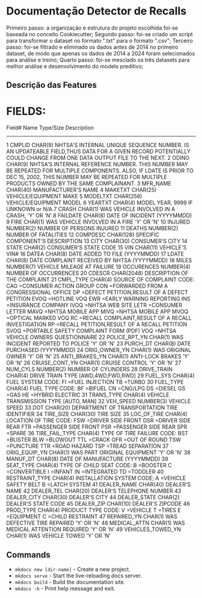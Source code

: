 # Documentação Detector de Recalls

Primeiro passo: a organização e estrutura do projeto escolhida foi-se baseada no conceito Cookiecutter;
Segundo passo: foi-se criado um script para transformar o dataset no formato ".txt" para o formato ".csv";
Terceiro passo: foi-se filtrado e eliminado os dados antes de 2014 no primeiro dataset, de modo que apenas os dados de 2014 a 2024 foram selecionados para análise e treino;
Quarto passo: foi-se mesclado os três datasets para melhor análise e desenvolvimento do modelo preditivo;

## Descrição das Features

FIELDS:
=======

Field#  Name              Type/Size     Description
------  ---------         ---------     --------------------------------------
1       CMPLID            CHAR(9)       NHTSA'S INTERNAL UNIQUE SEQUENCE NUMBER.
                                        IS AN UPDATEABLE FIELD,THUS DATA FOR A
                                        GIVEN RECORD POTENTIALLY COULD CHANGE FROM
                                        ONE DATA OUTPUT FILE TO THE NEXT.
2       ODINO             CHAR(9)       NHTSA'S INTERNAL REFERENCE NUMBER.
                                        THIS NUMBER MAY BE REPEATED FOR
                                        MULTIPLE COMPONENTS.
                                        ALSO, IF LDATE IS PRIOR TO DEC 15, 2002,
                                        THIS NUMBER MAY BE REPEATED FOR MULTIPLE
                                        PRODUCTS OWNED BY THE SAME COMPLAINANT.
3       MFR_NAME          CHAR(40)      MANUFACTURER'S NAME
4       MAKETXT           CHAR(25)      VEHICLE/EQUIPMENT MAKE
5       MODELTXT          CHAR(256)     VEHICLE/EQUIPMENT MODEL
6       YEARTXT           CHAR(4)       MODEL YEAR, 9999 IF UNKNOWN or N/A
7       CRASH             CHAR(1)       WAS VEHICLE INVOLVED IN A CRASH, 'Y' OR 'N'
8       FAILDATE          CHAR(8)       DATE OF INCIDENT (YYYYMMDD)
9       FIRE              CHAR(1)       WAS VEHICLE INVOLVED IN A FIRE 'Y' OR 'N'
10      INJURED           NUMBER(2)     NUMBER OF PERSONS INJURED
11      DEATHS            NUMBER(2)     NUMBER OF FATALITIES
12      COMPDESC          CHAR(128)     SPECIFIC COMPONENT'S DESCRIPTION
13      CITY              CHAR(30)      CONSUMER'S CITY
14      STATE             CHAR(2)       CONSUMER'S STATE CODE
15      VIN               CHAR(11)      VEHICLE'S VIN#
16      DATEA             CHAR(8)       DATE ADDED TO FILE (YYYYMMDD)
17      LDATE             CHAR(8)       DATE COMPLAINT RECEIVED BY NHTSA (YYYYMMDD)
18      MILES             NUMBER(7)     VEHICLE MILEAGE AT FAILURE
19      OCCURENCES        NUMBER(4)     NUMBER OF OCCURRENCES
20      CDESCR            CHAR(2048)    DESCRIPTION OF THE COMPLAINT
21      CMPL_TYPE         CHAR(4)       SOURCE OF COMPLAINT CODE:
                                          CAG  =CONSUMER ACTION GROUP
                                          CON  =FORWARDED FROM A CONGRESSIONAL OFFICE
                                          DP   =DEFECT PETITION,RESULT OF A DEFECT PETITION
                                          EVOQ =HOTLINE VOQ
                                          EWR  =EARLY WARNING REPORTING
                                          INS  =INSURANCE COMPANY
                                          IVOQ =NHTSA WEB SITE
                                          LETR =CONSUMER LETTER
                                          MAVQ =NHTSA MOBILE APP
                                          MIVQ =NHTSA MOBILE APP
                                          MVOQ =OPTICAL MARKED VOQ
                                          RC   =RECALL COMPLAINT,RESULT OF A RECALL INVESTIGATION
                                          RP   =RECALL PETITION,RESULT OF A RECALL PETITION
                                          SVOQ =PORTABLE SAFETY COMPLAINT FORM (PDF)
                                          VOQ  =NHTSA VEHICLE OWNERS QUESTIONNAIRE
22      POLICE_RPT_YN     CHAR(1)       WAS INCIDENT REPORTED TO POLICE 'Y' OR 'N'
23      PURCH_DT          CHAR(8)       DATE PURCHASED (YYYYMMDD)
24      ORIG_OWNER_YN     CHAR(1)       WAS ORIGINAL OWNER 'Y' OR 'N'
25      ANTI_BRAKES_YN    CHAR(1)       ANTI-LOCK BRAKES 'Y' OR 'N'
26      CRUISE_CONT_YN    CHAR(1)       CRUISE CONTROL 'Y' OR 'N'
27      NUM_CYLS          NUMBER(2)     NUMBER OF CYLINDERS
28      DRIVE_TRAIN       CHAR(4)       DRIVE TRAIN TYPE [AWD,4WD,FWD,RWD]
29      FUEL_SYS          CHAR(4)       FUEL SYSTEM CODE:
                                           FI =FUEL INJECTION
                                           TB =TURBO
30      FUEL_TYPE         CHAR(4)       FUEL TYPE CODE:
                                           BF =BIFUEL
                                           CN =CNG/LPG
                                           DS =DIESEL
                                           GS =GAS
                                           HE =HYBRID ELECTRIC
31      TRANS_TYPE        CHAR(4)       VEHICLE TRANSMISSION TYPE [AUTO, MAN]
32      VEH_SPEED         NUMBER(3)     VEHICLE SPEED
33      DOT               CHAR(20)      DEPARTMENT OF TRANSPORTATION TIRE IDENTIFIER
34      TIRE_SIZE         CHAR(30)      TIRE SIZE
35      LOC_OF_TIRE       CHAR(4)       LOCATION OF TIRE CODE:
                                           FSW =DRIVER SIDE FRONT
                                           DSR =DRIVER SIDE REAR
                                           FTR =PASSENGER SIDE FRONT
                                           PSR =PASSENGER SIDE REAR
                                           SPR =SPARE
36      TIRE_FAIL_TYPE    CHAR(4)       TYPE OF TIRE FAILURE CODE:
                                           BST =BLISTER
                                           BLW =BLOWOUT
                                           TTL =CRACK
                                           OFR =OUT OF ROUND
                                           TSW =PUNCTURE
                                           TTR =ROAD HAZARD
                                           TSP =TREAD SEPARATION
37      ORIG_EQUIP_YN     CHAR(1)       WAS PART ORIGINAL EQUIPMENT 'Y' OR 'N'
38      MANUF_DT          CHAR(8)       DATE OF MANUFACTURE (YYYYMMDD)
39      SEAT_TYPE         CHAR(4)       TYPE OF CHILD SEAT CODE:
                                           B  =BOOSTER
                                           C  =CONVERTIBLE
                                           I  =INFANT
                                           IN =INTEGRATED
                                           TD =TODDLER
40     RESTRAINT_TYPE     CHAR(4)       INSTALLATION SYSTEM CODE;
                                           A =VEHICLE SAFETY BELT
                                           B =LATCH SYSTEM
41     DEALER_NAME        CHAR(40)      DEALER'S NAME
42     DEALER_TEL         CHAR(20)      DEALER'S TELEPHONE NUMBER
43     DEALER_CITY        CHAR(30)      DEALER'S CITY
44     DEALER_STATE       CHAR(2)       DEALER'S STATE CODE
45     DEALER_ZIP         CHAR(10)      DEALER'S ZIPCODE
46     PROD_TYPE          CHAR(4)       PRODUCT TYPE CODE:
                                           V =VEHICLE
                                           T =TIRES
                                           E =EQUIPMENT
                                           C =CHILD RESTRAINT
47     REPAIRED_YN        CHAR(1)       WAS DEFECTIVE TIRE REPAIRED 'Y' OR 'N'
48     MEDICAL_ATTN       CHAR(1)       WAS MEDICAL ATTENTION REQUIRED 'Y' OR 'N'
49     VEHICLES_TOWED_YN  CHAR(1)       WAS VEHICLE TOWED 'Y' OR 'N'

## Commands

* `mkdocs new [dir-name]` - Create a new project.
* `mkdocs serve` - Start the live-reloading docs server.
* `mkdocs build` - Build the documentation site.
* `mkdocs -h` - Print help message and exit.

